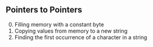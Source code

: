 Pointers to Pointers
---
0. Filling memory with a constant byte
1. Copying values from memory to a new string
2. Finding the first occurrence of a character in a string
